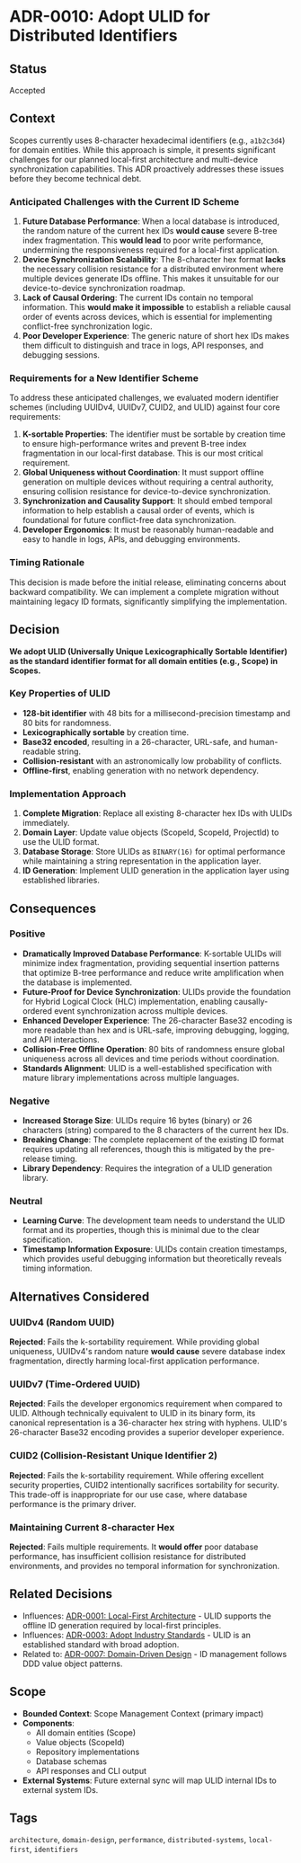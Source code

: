 # ADR-0010: Adopt ULID for Distributed Identifiers

## Status

Accepted

## Context

Scopes currently uses 8-character hexadecimal identifiers (e.g., `a1b2c3d4`) for domain entities. While this approach is simple, it presents significant challenges for our planned local-first architecture and multi-device synchronization capabilities. This ADR proactively addresses these issues before they become technical debt.

### Anticipated Challenges with the Current ID Scheme

1. **Future Database Performance**: When a local database is introduced, the random nature of the current hex IDs **would cause** severe B-tree index fragmentation. This **would lead** to poor write performance, undermining the responsiveness required for a local-first application.
2. **Device Synchronization Scalability**: The 8-character hex format **lacks** the necessary collision resistance for a distributed environment where multiple devices generate IDs offline. This makes it unsuitable for our device-to-device synchronization roadmap.
3. **Lack of Causal Ordering**: The current IDs contain no temporal information. This **would make it impossible** to establish a reliable causal order of events across devices, which is essential for implementing conflict-free synchronization logic.
4. **Poor Developer Experience**: The generic nature of short hex IDs makes them difficult to distinguish and trace in logs, API responses, and debugging sessions.

### Requirements for a New Identifier Scheme

To address these anticipated challenges, we evaluated modern identifier schemes (including UUIDv4, UUIDv7, CUID2, and ULID) against four core requirements:

1. **K-sortable Properties**: The identifier must be sortable by creation time to ensure high-performance writes and prevent B-tree index fragmentation in our local-first database. This is our most critical requirement.
2. **Global Uniqueness without Coordination**: It must support offline generation on multiple devices without requiring a central authority, ensuring collision resistance for device-to-device synchronization.
3. **Synchronization and Causality Support**: It should embed temporal information to help establish a causal order of events, which is foundational for future conflict-free data synchronization.
4. **Developer Ergonomics**: It must be reasonably human-readable and easy to handle in logs, APIs, and debugging environments.

### Timing Rationale

This decision is made before the initial release, eliminating concerns about backward compatibility. We can implement a complete migration without maintaining legacy ID formats, significantly simplifying the implementation.

## Decision

**We adopt ULID (Universally Unique Lexicographically Sortable Identifier) as the standard identifier format for all domain entities (e.g., Scope) in Scopes.**

### Key Properties of ULID

- **128-bit identifier** with 48 bits for a millisecond-precision timestamp and 80 bits for randomness.
- **Lexicographically sortable** by creation time.
- **Base32 encoded**, resulting in a 26-character, URL-safe, and human-readable string.
- **Collision-resistant** with an astronomically low probability of conflicts.
- **Offline-first**, enabling generation with no network dependency.

### Implementation Approach

1. **Complete Migration**: Replace all existing 8-character hex IDs with ULIDs immediately.
2. **Domain Layer**: Update value objects (ScopeId, ScopeId, ProjectId) to use the ULID format.
3. **Database Storage**: Store ULIDs as `BINARY(16)` for optimal performance while maintaining a string representation in the application layer.
4. **ID Generation**: Implement ULID generation in the application layer using established libraries.

## Consequences

### Positive

- **Dramatically Improved Database Performance**: K-sortable ULIDs will minimize index fragmentation, providing sequential insertion patterns that optimize B-tree performance and reduce write amplification when the database is implemented.
- **Future-Proof for Device Synchronization**: ULIDs provide the foundation for Hybrid Logical Clock (HLC) implementation, enabling causally-ordered event synchronization across multiple devices.
- **Enhanced Developer Experience**: The 26-character Base32 encoding is more readable than hex and is URL-safe, improving debugging, logging, and API interactions.
- **Collision-Free Offline Operation**: 80 bits of randomness ensure global uniqueness across all devices and time periods without coordination.
- **Standards Alignment**: ULID is a well-established specification with mature library implementations across multiple languages.

### Negative

- **Increased Storage Size**: ULIDs require 16 bytes (binary) or 26 characters (string) compared to the 8 characters of the current hex IDs.
- **Breaking Change**: The complete replacement of the existing ID format requires updating all references, though this is mitigated by the pre-release timing.
- **Library Dependency**: Requires the integration of a ULID generation library.

### Neutral

- **Learning Curve**: The development team needs to understand the ULID format and its properties, though this is minimal due to the clear specification.
- **Timestamp Information Exposure**: ULIDs contain creation timestamps, which provides useful debugging information but theoretically reveals timing information.

## Alternatives Considered

### UUIDv4 (Random UUID)

**Rejected**: Fails the k-sortability requirement. While providing global uniqueness, UUIDv4's random nature **would cause** severe database index fragmentation, directly harming local-first application performance.

### UUIDv7 (Time-Ordered UUID)

**Rejected**: Fails the developer ergonomics requirement when compared to ULID. Although technically equivalent to ULID in its binary form, its canonical representation is a 36-character hex string with hyphens. ULID's 26-character Base32 encoding provides a superior developer experience.

### CUID2 (Collision-Resistant Unique Identifier 2)

**Rejected**: Fails the k-sortability requirement. While offering excellent security properties, CUID2 intentionally sacrifices sortability for security. This trade-off is inappropriate for our use case, where database performance is the primary driver.

### Maintaining Current 8-character Hex

**Rejected**: Fails multiple requirements. It **would offer** poor database performance, has insufficient collision resistance for distributed environments, and provides no temporal information for synchronization.

## Related Decisions

- Influences: [ADR-0001: Local-First Architecture](./0001-local-first-architecture.md) - ULID supports the offline ID generation required by local-first principles.
- Influences: [ADR-0003: Adopt Industry Standards](./0003-adopt-industry-standards.md) - ULID is an established standard with broad adoption.
- Related to: [ADR-0007: Domain-Driven Design](./0007-domain-driven-design-adoption.md) - ID management follows DDD value object patterns.

## Scope

- **Bounded Context**: Scope Management Context (primary impact)
- **Components**:
  - All domain entities (Scope)
  - Value objects (ScopeId)
  - Repository implementations
  - Database schemas
  - API responses and CLI output
- **External Systems**: Future external sync will map ULID internal IDs to external system IDs.

## Tags

`architecture`, `domain-design`, `performance`, `distributed-systems`, `local-first`, `identifiers`

